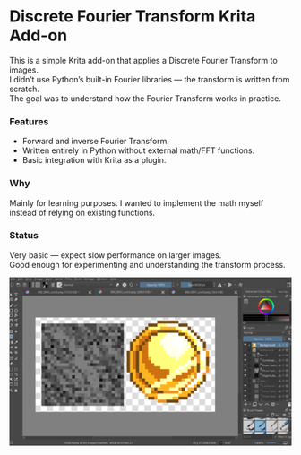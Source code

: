 # Discrete Fourier Transform Krita Add-on

This is a simple Krita add-on that applies a Discrete Fourier Transform to images.  
I didn’t use Python’s built-in Fourier libraries — the transform is written from scratch.  
The goal was to understand how the Fourier Transform works in practice.

### Features
- Forward and inverse Fourier Transform.
- Written entirely in Python without external math/FFT functions.
- Basic integration with Krita as a plugin.

### Why
Mainly for learning purposes. I wanted to implement the math myself instead of relying on existing functions.

### Status
Very basic — expect slow performance on larger images.  
Good enough for experimenting and understanding the transform process.

![Result](./Pictures/2d.png)
